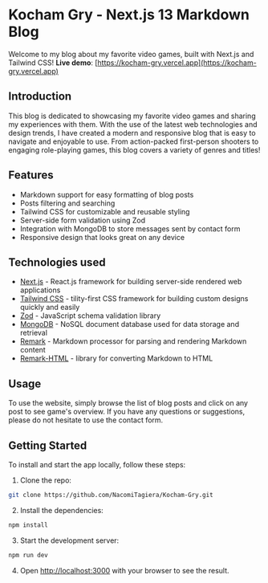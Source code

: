 # Kocham Gry - Next.js 13 Markdown Blog

Welcome to my blog about my favorite video games, built with Next.js and Tailwind CSS! **Live demo**: [https://kocham-gry.vercel.app](https://kocham-gry.vercel.app)

## Introduction

This blog is dedicated to showcasing my favorite video games and sharing my experiences with them. With the use of the latest web technologies and design trends, I have created a modern and responsive blog that is easy to navigate and enjoyable to use. From action-packed first-person shooters to engaging role-playing games, this blog covers a variety of genres and titles!

## Features

- Markdown support for easy formatting of blog posts
- Posts filtering and searching
- Tailwind CSS for customizable and reusable styling
- Server-side form validation using Zod
- Integration with MongoDB to store messages sent by contact form
- Responsive design that looks great on any device

## Technologies used

- [Next.js](https://nextjs.org/docs) - React.js framework for building server-side rendered web applications
- [Tailwind CSS](https://tailwindcss.com/) - tility-first CSS framework for building custom designs quickly and easily
- [Zod](https://zod.dev/) - JavaScript schema validation library
- [MongoDB](https://www.mongodb.com/docs/) - NoSQL document database used for data storage and retrieval
- [Remark](https://remark.js.org/) - Markdown processor for parsing and rendering Markdown content
- [Remark-HTML](https://github.com/remarkjs/remark-html) - library for converting Markdown to HTML

## Usage

To use the website, simply browse the list of blog posts and click on any post to see game's overview.
If you have any questions or suggestions, please do not hesitate to use the contact form.

## Getting Started

To install and start the app locally, follow these steps:

1. Clone the repo:

```bash
git clone https://github.com/NacomiTagiera/Kocham-Gry.git
```

2. Install the dependencies:

```bash
npm install
```

3. Start the development server:

```bash
npm run dev
```

4. Open [http://localhost:3000](http://localhost:3000) with your browser to see the result.
